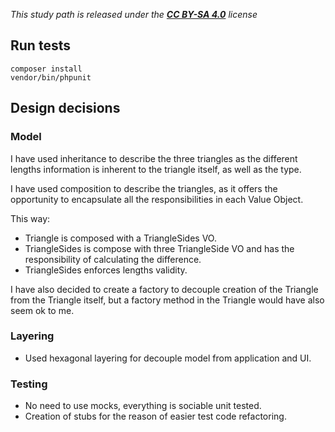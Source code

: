 *This study path is released under the [**CC BY-SA 4.0**](https://creativecommons.org/licenses/by-sa/4.0/) license*

## Run tests

```
composer install
vendor/bin/phpunit
```

## Design decisions

### Model
I have used inheritance to describe the three triangles
as the different lengths information is inherent to the 
triangle itself, as well as the type.

I have used composition to describe the triangles, as it
offers the opportunity to encapsulate all the responsibilities
in each Value Object.

This way:

* Triangle is composed with a TriangleSides VO.
* TriangleSides is compose with three TriangleSide VO and has the responsibility
of calculating the difference.
* TriangleSides enforces lengths validity.

I have also decided to create a factory to decouple creation
of the Triangle from the Triangle itself, but a factory method
in the Triangle would have also seem ok to me.


### Layering

* Used hexagonal layering for decouple model from application and UI.

### Testing

* No need to use mocks, everything is sociable unit tested.
* Creation of stubs for the reason of easier test code refactoring.

